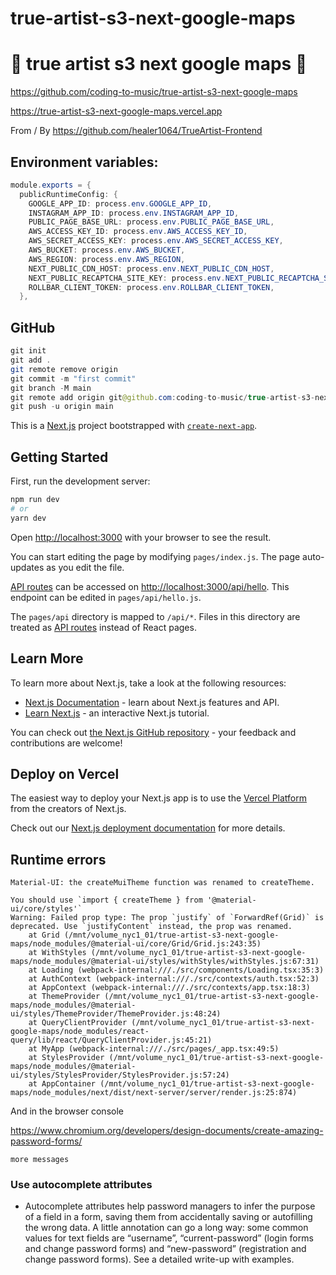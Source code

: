 # true-artist-s3-next-google-maps

# 🚀 true artist s3 next google maps 🚀

https://github.com/coding-to-music/true-artist-s3-next-google-maps

https://true-artist-s3-next-google-maps.vercel.app

From / By https://github.com/healer1064/TrueArtist-Frontend

## Environment variables:

```java
module.exports = {
  publicRuntimeConfig: {
    GOOGLE_APP_ID: process.env.GOOGLE_APP_ID,
    INSTAGRAM_APP_ID: process.env.INSTAGRAM_APP_ID,
    PUBLIC_PAGE_BASE_URL: process.env.PUBLIC_PAGE_BASE_URL,
    AWS_ACCESS_KEY_ID: process.env.AWS_ACCESS_KEY_ID,
    AWS_SECRET_ACCESS_KEY: process.env.AWS_SECRET_ACCESS_KEY,
    AWS_BUCKET: process.env.AWS_BUCKET,
    AWS_REGION: process.env.AWS_REGION,
    NEXT_PUBLIC_CDN_HOST: process.env.NEXT_PUBLIC_CDN_HOST,
    NEXT_PUBLIC_RECAPTCHA_SITE_KEY: process.env.NEXT_PUBLIC_RECAPTCHA_SITE_KEY,
    ROLLBAR_CLIENT_TOKEN: process.env.ROLLBAR_CLIENT_TOKEN,
  },
```

## GitHub

```java
git init
git add .
git remote remove origin
git commit -m "first commit"
git branch -M main
git remote add origin git@github.com:coding-to-music/true-artist-s3-next-google-maps.git
git push -u origin main
```

This is a [Next.js](https://nextjs.org/) project bootstrapped with [`create-next-app`](https://github.com/vercel/next.js/tree/canary/packages/create-next-app).

## Getting Started

First, run the development server:

```bash
npm run dev
# or
yarn dev
```

Open [http://localhost:3000](http://localhost:3000) with your browser to see the result.

You can start editing the page by modifying `pages/index.js`. The page auto-updates as you edit the file.

[API routes](https://nextjs.org/docs/api-routes/introduction) can be accessed on [http://localhost:3000/api/hello](http://localhost:3000/api/hello). This endpoint can be edited in `pages/api/hello.js`.

The `pages/api` directory is mapped to `/api/*`. Files in this directory are treated as [API routes](https://nextjs.org/docs/api-routes/introduction) instead of React pages.

## Learn More

To learn more about Next.js, take a look at the following resources:

- [Next.js Documentation](https://nextjs.org/docs) - learn about Next.js features and API.
- [Learn Next.js](https://nextjs.org/learn) - an interactive Next.js tutorial.

You can check out [the Next.js GitHub repository](https://github.com/vercel/next.js/) - your feedback and contributions are welcome!

## Deploy on Vercel

The easiest way to deploy your Next.js app is to use the [Vercel Platform](https://vercel.com/import?utm_medium=default-template&filter=next.js&utm_source=create-next-app&utm_campaign=create-next-app-readme) from the creators of Next.js.

Check out our [Next.js deployment documentation](https://nextjs.org/docs/deployment) for more details.

## Runtime errors

```
Material-UI: the createMuiTheme function was renamed to createTheme.

You should use `import { createTheme } from '@material-ui/core/styles'`
Warning: Failed prop type: The prop `justify` of `ForwardRef(Grid)` is deprecated. Use `justifyContent` instead, the prop was renamed.
    at Grid (/mnt/volume_nyc1_01/true-artist-s3-next-google-maps/node_modules/@material-ui/core/Grid/Grid.js:243:35)
    at WithStyles (/mnt/volume_nyc1_01/true-artist-s3-next-google-maps/node_modules/@material-ui/styles/withStyles/withStyles.js:67:31)
    at Loading (webpack-internal:///./src/components/Loading.tsx:35:3)
    at AuthContext (webpack-internal:///./src/contexts/auth.tsx:52:3)
    at AppContext (webpack-internal:///./src/contexts/app.tsx:18:3)
    at ThemeProvider (/mnt/volume_nyc1_01/true-artist-s3-next-google-maps/node_modules/@material-ui/styles/ThemeProvider/ThemeProvider.js:48:24)
    at QueryClientProvider (/mnt/volume_nyc1_01/true-artist-s3-next-google-maps/node_modules/react-query/lib/react/QueryClientProvider.js:45:21)
    at MyApp (webpack-internal:///./src/pages/_app.tsx:49:5)
    at StylesProvider (/mnt/volume_nyc1_01/true-artist-s3-next-google-maps/node_modules/@material-ui/styles/StylesProvider/StylesProvider.js:57:24)
    at AppContainer (/mnt/volume_nyc1_01/true-artist-s3-next-google-maps/node_modules/next/dist/next-server/server/render.js:25:874)
```

And in the browser console

https://www.chromium.org/developers/design-documents/create-amazing-password-forms/

```
more messages
```

### Use autocomplete attributes

- Autocomplete attributes help password managers to infer the purpose of a field in a form, saving them from accidentally saving or autofilling the wrong data. A little annotation can go a long way: some common values for text fields are “username”, “current-password” (login forms and change password forms) and “new-password” (registration and change password forms). See a detailed write-up with examples.
